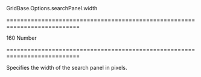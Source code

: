 <!--id-->GridBase.Options.searchPanel.width<!--/id-->
===========================================================================
<!--default-->160<!--/default-->
<!--type-->Number<!--/type-->
===========================================================================

<!--shortDescription-->
Specifies the width of the search panel in pixels.
<!--/shortDescription-->

<!--fullDescription-->

<!--/fullDescription-->
